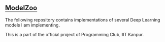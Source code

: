 ## <ins>ModelZoo</ins> ##

The following repository contains implementations of several Deep Learning models I am implementing.

This is a part of the official project of Programming Club, IIT Kanpur.
